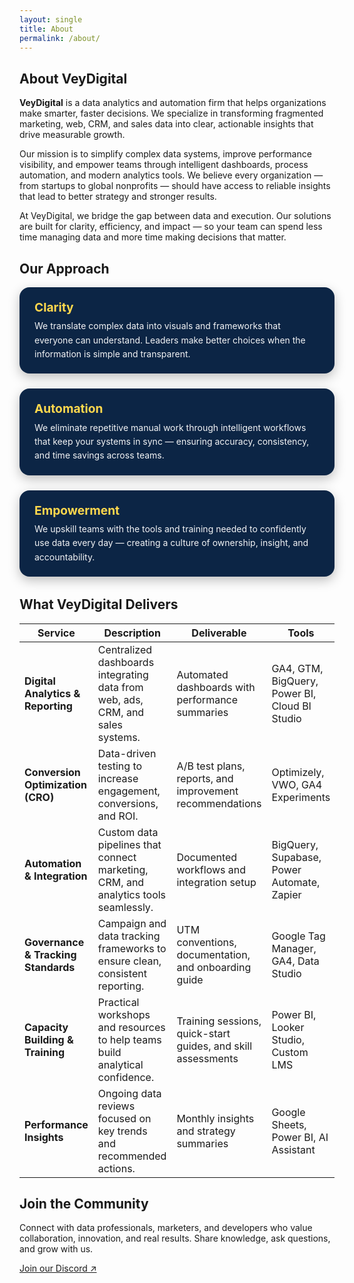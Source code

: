 ```yaml
---
layout: single
title: About
permalink: /about/
---
```


<div class="vd-wide">
  <h2 class="vd-wide-title">About VeyDigital</h2>
  <p><strong>VeyDigital</strong> is a data analytics and automation firm that helps organizations make smarter, faster decisions. We specialize in transforming fragmented marketing, web, CRM, and sales data into clear, actionable insights that drive measurable growth.</p>
  <p>Our mission is to simplify complex data systems, improve performance visibility, and empower teams through intelligent dashboards, process automation, and modern analytics tools. We believe every organization — from startups to global nonprofits — should have access to reliable insights that lead to better strategy and stronger results.</p>
  <p>At VeyDigital, we bridge the gap between data and execution. Our solutions are built for clarity, efficiency, and impact — so your team can spend less time managing data and more time making decisions that matter.</p>
</div>

<h2 class="vd-wide-title">Our Approach</h2>

<div class="vd-approach">
  <div class="vd-approach-item">
    <h3>Clarity</h3>
    <p>We translate complex data into visuals and frameworks that everyone can understand. Leaders make better choices when the information is simple and transparent.</p>
  </div>
  <div class="vd-approach-item">
    <h3>Automation</h3>
    <p>We eliminate repetitive manual work through intelligent workflows that keep your systems in sync — ensuring accuracy, consistency, and time savings across teams.</p>
  </div>
  <div class="vd-approach-item">
    <h3>Empowerment</h3>
    <p>We upskill teams with the tools and training needed to confidently use data every day — creating a culture of ownership, insight, and accountability.</p>
  </div>
</div>

<h2 class="vd-wide-title">What VeyDigital Delivers</h2>

<table class="vd-plain vd-delivers-wide">
  <thead>
    <tr>
      <th>Service</th>
      <th>Description</th>
      <th>Deliverable</th>
      <th>Tools</th>
    </tr>
  </thead>
  <tbody>
    <tr>
      <td><strong>Digital Analytics &amp; Reporting</strong></td>
      <td>Centralized dashboards integrating data from web, ads, CRM, and sales systems.</td>
      <td>Automated dashboards with performance summaries</td>
      <td>GA4, GTM, BigQuery, Power BI, Cloud BI Studio</td>
    </tr>
    <tr>
      <td><strong>Conversion Optimization (CRO)</strong></td>
      <td>Data-driven testing to increase engagement, conversions, and ROI.</td>
      <td>A/B test plans, reports, and improvement recommendations</td>
      <td>Optimizely, VWO, GA4 Experiments</td>
    </tr>
    <tr>
      <td><strong>Automation &amp; Integration</strong></td>
      <td>Custom data pipelines that connect marketing, CRM, and analytics tools seamlessly.</td>
      <td>Documented workflows and integration setup</td>
      <td>BigQuery, Supabase, Power Automate, Zapier</td>
    </tr>
    <tr>
      <td><strong>Governance &amp; Tracking Standards</strong></td>
      <td>Campaign and data tracking frameworks to ensure clean, consistent reporting.</td>
      <td>UTM conventions, documentation, and onboarding guide</td>
      <td>Google Tag Manager, GA4, Data Studio</td>
    </tr>
    <tr>
      <td><strong>Capacity Building &amp; Training</strong></td>
      <td>Practical workshops and resources to help teams build analytical confidence.</td>
      <td>Training sessions, quick-start guides, and skill assessments</td>
      <td>Power BI, Looker Studio, Custom LMS</td>
    </tr>
    <tr>
      <td><strong>Performance Insights</strong></td>
      <td>Ongoing data reviews focused on key trends and recommended actions.</td>
      <td>Monthly insights and strategy summaries</td>
      <td>Google Sheets, Power BI, AI Assistant</td>
    </tr>
  </tbody>
</table>

<h2 class="vd-wide-title">Join the Community</h2>
<p>Connect with data professionals, marketers, and developers who value collaboration, innovation, and real results. Share knowledge, ask questions, and grow with us.</p>
<p><a href="https://discord.gg/yourInvite">Join our Discord ↗</a></p>

<style>
/* ---- Our Approach: width + contrast fixes (page-scoped) ---- */

/* Make the section itself wider and fluid */
.vd-approach{
  max-width: 1200px;                /* widen the whole section */
  margin: 0 auto 2rem;
  display: grid;
  gap: 1.25rem;
  grid-template-columns: repeat(auto-fit, minmax(320px, 1fr)); /* cards don't get too narrow */
}

/* Card styling with guaranteed contrast */
.vd-approach-item{
  background: #0c2545;              /* deep blue */
  border-radius: 1rem;
  padding: 1.25rem 1.5rem;
  box-shadow: 0 6px 18px rgba(0,0,0,.25);

  /* FORCE light text even if theme tries to override */
  color: #ffffff !important;
}
.vd-approach-item *{ color: inherit !important; } /* inherit white by default */

/* Headings get brand yellow for pop */
.vd-approach-item h3{
  color: #ffd84d !important;        /* Warm Yellow */
  margin: 0 0 .45rem;
  font-size: 1.15rem;
  line-height: 1.25;
}

/* Comfortable reading */
.vd-approach-item p{
  margin: 0;
  line-height: 1.6;
  opacity: .95;                     /* softer white body text */
}

/* Slightly larger at desktop and keep cards comfortably wide */
@media (min-width: 900px){
  .vd-approach{
    gap: 1.5rem;
    grid-template-columns: repeat(auto-fit, minmax(360px, 1fr));
  }
  .vd-approach-item h3{ font-size: 1.2rem; }
}

/* Optional: make this section align with a wider page content width */
.about-page .vd-approach{ max-width: 1200px; }
</style>
